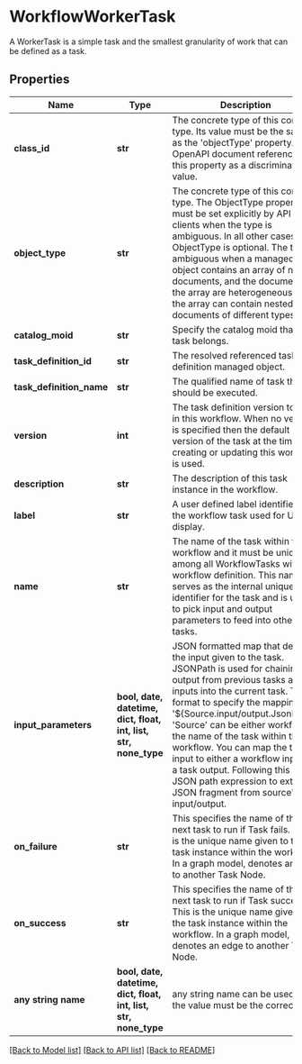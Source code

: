 # WorkflowWorkerTask

A WorkerTask is a simple task and the smallest granularity of work that can be defined as a task.
## Properties
Name | Type | Description | Notes
------------ | ------------- | ------------- | -------------
**class_id** | **str** | The concrete type of this complex type. Its value must be the same as the &#39;objectType&#39; property. The OpenAPI document references this property as a discriminator value. | [readonly] 
**object_type** | **str** | The concrete type of this complex type. The ObjectType property must be set explicitly by API clients when the type is ambiguous. In all other cases, the  ObjectType is optional.  The type is ambiguous when a managed object contains an array of nested documents, and the documents in the array are heterogeneous, i.e. the array can contain nested documents of different types. | 
**catalog_moid** | **str** | Specify the catalog moid that this task belongs. | [optional] 
**task_definition_id** | **str** | The resolved referenced task definition managed object. | [optional] [readonly] 
**task_definition_name** | **str** | The qualified name of task that should be executed. | [optional] 
**version** | **int** | The task definition version to use in this workflow. When no version is specified then the default version of the task at the time of creating or updating this workflow is used. | [optional] 
**description** | **str** | The description of this task instance in the workflow. | [optional] 
**label** | **str** | A user defined label identifier of the workflow task used for UI display. | [optional] 
**name** | **str** | The name of the task within the workflow and it must be unique among all WorkflowTasks within a workflow definition. This name serves as the internal unique identifier for the task and is used to pick input and output parameters to feed into other tasks. | [optional] 
**input_parameters** | **bool, date, datetime, dict, float, int, list, str, none_type** | JSON formatted map that defines the input given to the task. JSONPath is used for chaining output from previous tasks as inputs into the current task. The format to specify the mapping is &#39;${Source.input/output.JsonPath}&#39;. &#39;Source&#39; can be either workflow or the name of the task within the workflow. You can map the task input to either a workflow input or a task output. Following this is JSON path expression to extract JSON fragment from source&#39;s input/output. | [optional] 
**on_failure** | **str** | This specifies the name of the next task to run if Task fails.  This is the unique name given to the task instance within the workflow. In a graph model, denotes an edge to another Task Node. | [optional] 
**on_success** | **str** | This specifies the name of the next task to run if Task succeeds.  This is the unique name given to the task instance within the workflow. In a graph model, denotes an edge to another Task Node. | [optional] 
**any string name** | **bool, date, datetime, dict, float, int, list, str, none_type** | any string name can be used but the value must be the correct type | [optional]

[[Back to Model list]](../README.md#documentation-for-models) [[Back to API list]](../README.md#documentation-for-api-endpoints) [[Back to README]](../README.md)


